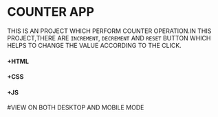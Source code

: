 # COUNTER APP

THIS IS AN PROJECT WHICH PERFORM COUNTER OPERATION.IN THIS PROJECT,THERE ARE `INCREMENT`, `DECREMENT` AND `RESET` BUTTON WHICH HELPS TO CHANGE THE VALUE ACCORDING TO THE CLICK.


#### +HTML
#### +CSS
#### +JS
 #VIEW ON BOTH DESKTOP AND MOBILE MODE
